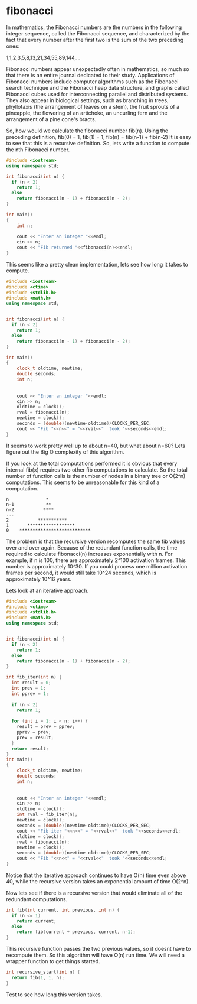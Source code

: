 # fibonacci
In mathematics, the Fibonacci numbers are the numbers in the following integer sequence, called the Fibonacci sequence, and characterized by the fact that every number after the first two is the sum of the two preceding ones:

1,1,2,3,5,8,13,21,34,55,89,144,...

Fibonacci numbers appear unexpectedly often in mathematics, so much so that there is an entire journal dedicated to their study. Applications of Fibonacci numbers include computer algorithms such as the Fibonacci search technique and the Fibonacci heap data structure, and graphs called Fibonacci cubes used for interconnecting parallel and distributed systems. They also appear in biological settings, such as branching in trees, phyllotaxis (the arrangement of leaves on a stem), the fruit sprouts of a pineapple, the flowering of an artichoke, an uncurling fern and the arrangement of a pine cone's bracts.

So, how would we calculate the fibonacci number fib(n).  Using the preceding definition, fib(0) = 1, fib(1) = 1, fib(n) = fib(n-1) + fib(n-2)
It is easy to see that this is a recursive definition.  So, lets write a function to compute the nth Fibonacci number.
```c++
#include <iostream>
using namespace std;

int fibonacci(int n) {
  if (n < 2)
    return 1;
  else
    return fibonacci(n - 1) + fibonacci(n - 2);
}

int main()
{
    int n;
    
    cout << "Enter an integer "<<endl;
    cin >> n;
    cout << "Fib returned "<<fibonacci(n)<<endl;
}
```
This seems like a pretty clean implementation, lets see how long it takes to compute.
```c++
#include <iostream>
#include <ctime>
#include <stdlib.h>
#include <math.h>
using namespace std;


int fibonacci(int n) {
  if (n < 2)
    return 1;
  else
    return fibonacci(n - 1) + fibonacci(n - 2);
}

int main()
{
    clock_t oldtime, newtime;
    double seconds;
    int n;
    
    
    cout << "Enter an integer "<<endl;
    cin >> n;
    oldtime = clock();
    rval = fibonacci(n);
    newtime = clock();
    seconds = (double)(newtime-oldtime)/CLOCKS_PER_SEC;
    cout << "Fib "<<n<<" = "<<rval<<"  took "<<seconds<<endl;
}
```
It seems to work pretty well up to about n=40, but what about n=60?  Lets figure out the Big O complexity of this algorithm.

If you look at the total computations performed it is obvious that every internal fib(x) requires two other fib computations to calculate.  So the total number of function calls is the number of nodes in a binary tree or O(2^n) computations.  This seems to be unreasonable for this kind of a computation.
```
n              *
n-1            **
n-2           ****  
...
2           ***********
1       ******************
0    ***************************
```
The problem is that the recursive version recomputes the same fib values over and over again.  Because of the redundant function calls, the time required to calculate fibonacci(n) increases exponentially with n. For example, if n is 100, there are approximately 2^100 activation frames. This number is approximately 10^30. If you could process one million activation frames per second, it would still take 10^24 seconds, which is approximately 10^16 years.

Lets look at an iterative approach.

```c++
#include <iostream>
#include <ctime>
#include <stdlib.h>
#include <math.h>
using namespace std;


int fibonacci(int n) {
  if (n < 2)
    return 1;
  else
    return fibonacci(n - 1) + fibonacci(n - 2);
}

int fib_iter(int n) {
  int result = 0;
  int prev = 1;
  int pprev = 1;
  
  if (n < 2)
    return 1;
    
  for (int i = 1; i < n; i++) {
    result = prev + pprev;
    pprev = prev;
    prev = result;
  }
  return result;
}
int main()
{
    clock_t oldtime, newtime;
    double seconds;
    int n;
    
    
    cout << "Enter an integer "<<endl;
    cin >> n;
    oldtime = clock();
    int rval = fib_iter(n);
    newtime = clock();
    seconds = (double)(newtime-oldtime)/CLOCKS_PER_SEC;
    cout << "Fib iter "<<n<<" = "<<rval<<"  took "<<seconds<<endl;
    oldtime = clock();
    rval = fibonacci(n);
    newtime = clock();
    seconds = (double)(newtime-oldtime)/CLOCKS_PER_SEC;
    cout << "Fib "<<n<<" = "<<rval<<"  took "<<seconds<<endl;
}
```
Notice that the iterative approach continues to have O(n) time even above 40, while the recursive version takes an exponential amount of time O(2^n).

Now lets see if there is a recursive version that would eliminate all of the redundant computations.
```c++
int fib(int current, int previous, int n) {
  if (n <= 1)
    return current;
  else
    return fib(current + previous, current, n-1);
}
```
This recursive function passes the two previous values, so it doesnt have to recompute them.  So this algorithm will have O(n) run time.  We will need a wrapper function to get things started.
```c++
int recursive_start(int n) {
  return fib(1, 1, n);
}
```
Test to see how long this version takes.

